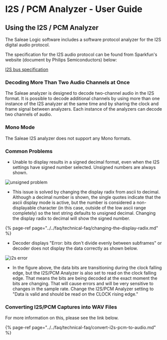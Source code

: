 # I2S / PCM Analyzer - User Guide

## Using the I2S / PCM Analyzer

The Saleae Logic software includes a software protocol analyzer for the I2S digital audio protocol.

The specification for the I2S audio protocol can be found from Sparkfun's website \(document by Philips Semiconductors\) below:

[I2S bus specification](https://www.sparkfun.com/datasheets/BreakoutBoards/I2SBUS.pdf)

### **Decoding More Than Two Audio Channels at Once**

The Saleae analyzer is designed to decode two-channel audio in the I2S format. It is possible to decode additional channels by using more than one instance of the I2S analyzer at the same time and by sharing the clock and frame signal between analyzers. Each instance of the analyzers can decode two channels of audio.

### **Mono Mode**

The Saleae I2S analyzer does not support any Mono formats.

### **Common Problems**

* Unable to display results in a signed decimal format, even when the I2S settings have signed number selected. Unsigned numbers are always shown.

![unsigned problem](https://trello-attachments.s3.amazonaws.com/563bcc5548813a99d37d24c3/290x91/dab45355226161740fa4c5f30c74abd4/unsigned_issue.PNG)

* This issue is solved by changing the display radix from ascii to decimal. Although a decimal number is shown, the single quotes indicate that the ascii display mode is active, but the number is considered a non-displayable character \(in this case, outside of the low ascii range completely\) so the text string defaults to unsigned decimal. Changing the display radix to decimal will show the signed number.

{% page-ref page="../../faq/technical-faq/changing-the-display-radix.md" %}

* Decoder displays "Error: bits don't divide evenly between subframes" or decoder does not display the data correctly as shown below.

![i2s error](https://trello-attachments.s3.amazonaws.com/55f0ad9685db3c82f0f3aeba/563bcc5548813a99d37d24c3/90d5f3fbdeed46908d3221dd647fcf17/I2S-error.png)

* In the figure above, the data bits are transitioning during the clock falling edge, but the I2S/PCM Analyzer is also set to read on the clock falling edge. That means the bits are being decoded at the exact moment the bits are changing. That will cause errors and will be very sensitive to changes in the sample rate. Change the I2S/PCM Analyzer setting to "Data is valid and should be read on the CLOCK rising edge."

### Converting I2S/PCM Captures into WAV Files

For more information on this, please see the link below.

{% page-ref page="../../faq/technical-faq/convert-i2s-pcm-to-audio.md" %}


